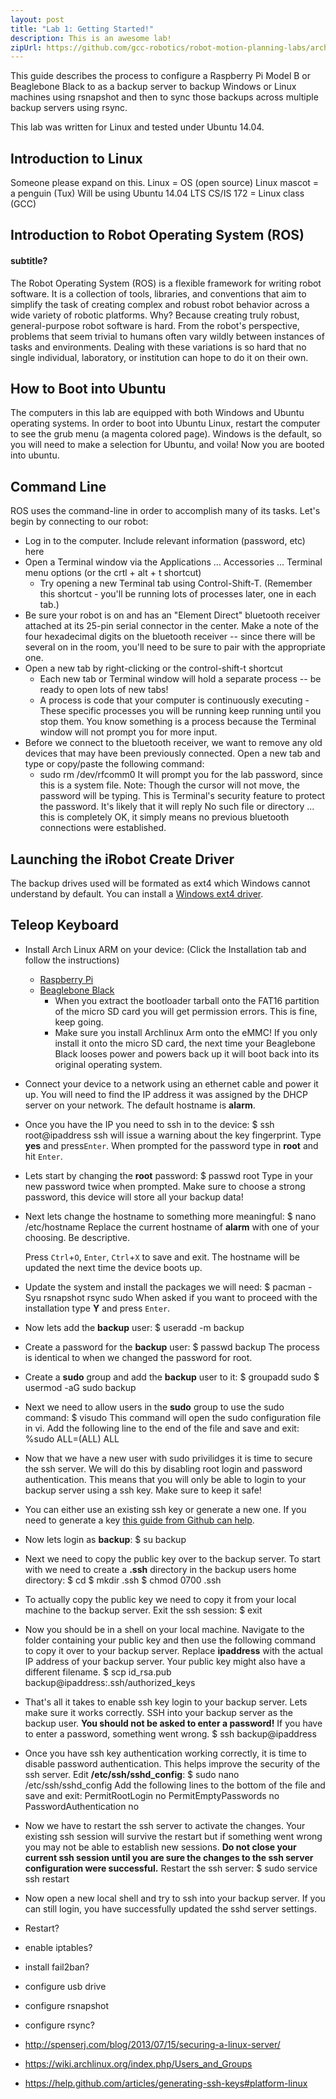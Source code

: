 ```yaml
---
layout: post
title: "Lab 1: Getting Started!"
description: This is an awesome lab!
zipUrl: https://github.com/gcc-robotics/robot-motion-planning-labs/archive/gh-pages.zip
---
```


This guide describes the process to configure a Raspberry Pi Model B or Beaglebone Black to as a backup server to backup Windows or Linux machines using rsnapshot and then to sync those backups across multiple backup servers using rsync.


This lab was written for Linux and tested under Ubuntu 14.04.

Introduction to Linux
--------------
Someone please expand on this.
    Linux = OS (open source)
    Linux mascot = a penguin (Tux)
    Will be using Ubuntu 14.04 LTS
    CS/IS 172 = Linux class (GCC)

Introduction to Robot Operating System (ROS)
-----------------

#### subtitle?

The Robot Operating System (ROS) is a flexible framework for writing robot software. It is a collection of tools, libraries, and conventions that aim to simplify the task of creating complex and robust robot behavior across a wide variety of robotic platforms.
Why? Because creating truly robust, general-purpose robot software is hard. From the robot's perspective, problems that seem trivial to humans often vary wildly between instances of tasks and environments. Dealing with these variations is so hard that no single individual, laboratory, or institution can hope to do it on their own.

How to Boot into Ubuntu
--------------
The computers in this lab are equipped with both Windows and Ubuntu operating systems. In order to boot into Ubuntu Linux, restart the computer to see the grub menu (a magenta colored page). Windows is the default, so you will need to make a selection for Ubuntu, and voila! Now you are booted into ubuntu.

Command Line
--------------
ROS uses the command-line in order to accomplish many of its tasks. Let's begin by connecting to our robot:
  * Log in to the computer. Include relevant information (password, etc) here
  * Open a Terminal window via the Applications ... Accessories ... Terminal menu options (or the crtl + alt + t shortcut)
    * Try opening a new Terminal tab using Control-Shift-T. (Remember this shortcut - you'll be running lots of processes later, one in each tab.)
  * Be sure your robot is on and has an "Element Direct" bluetooth receiver attached at its 25-pin serial connector in the center. Make a note of the four hexadecimal digits on the bluetooth receiver -- since there will be several on in the room, you'll need to be sure to pair with the appropriate one.
  * Open a new tab by right-clicking or the control-shift-t shortcut
    * Each new tab or Terminal window will hold a separate process -- be ready to open lots of new tabs!
    * A process is code that your computer is continuously executing - These specific processes you will be running keep running until you stop them. You know something is a process because the Terminal window will not prompt you for more input.
  * Before we connect to the bluetooth receiver, we want to remove any old devices that may have been previously connected. Open a new tab and type or copy/paste the following command: 
    * sudo rm /dev/rfcomm0
    It will prompt you for the lab password, since this is a system file.
Note: Though the cursor will not move, the password will be typing. This is Terminal's security feature to protect the password.
It's likely that it will reply No such file or directory ... this is completely OK, it simply means no previous bluetooth connections were established.




Launching the iRobot Create Driver
--------------
The backup drives used will be formated as ext4 which Windows cannot understand by default. You can install a  [Windows ext4 driver][win-ext4-driver].

Teleop Keyboard
-----------

* Install Arch Linux ARM on your device: (Click the Installation tab and follow the instructions)
  * [Raspberry Pi][raspberry-pi-archlinux]
  * [Beaglebone Black][beaglebone-black-archlinux]
    * When you extract the bootloader tarball onto the FAT16 partition of the micro SD card you will get permission errors. This is fine, keep going.
    * Make sure you install Archlinux Arm onto the eMMC! If you only install it onto the micro SD card, the next time your Beaglebone Black looses power and powers back up it will boot back into its original operating system.

* Connect your device to a network using an ethernet cable and power it up. You will need to find the IP address it was assigned by the DHCP server on your network. The default hostname is __alarm__.
* Once you have the IP you need to ssh in to the device:
		$ ssh root@ipaddress
  ssh will issue a warning about the key fingerprint. Type __yes__ and press`Enter`. When prompted for the password type in __root__ and hit `Enter`.

* Lets start by changing the __root__ password:
		$ passwd root
  Type in your new password twice when prompted. Make sure to choose a strong password, this device will store all your backup data!

* Next lets change the hostname to something more meaningful:
		$ nano /etc/hostname
  Replace the current hostname of __alarm__ with one of your choosing. Be descriptive.
  
  Press `Ctrl`+`O`, `Enter`, `Ctrl`+`X` to save and exit. The hostname will be updated the next time the device boots up.

* Update the system and install the packages we will need:
		$ pacman -Syu rsnapshot rsync sudo
  When asked if you want to proceed with the installation type __Y__ and press `Enter`.

* Now lets add the __backup__ user:
		$ useradd -m backup

* Create a password for the __backup__ user:
		$ passwd backup
  The process is identical to when we changed the password for root.

* Create a __sudo__ group and add the __backup__ user to it:
		$ groupadd sudo
        $ usermod -aG sudo backup

* Next we need to allow users in the __sudo__ group to use the sudo command:
		$ visudo
  This command will open the sudo configuration file in vi. Add the following line to the end of the file and save and exit:
  		%sudo ALL=(ALL) ALL

* Now that we have a new user with sudo privilidges it is time to secure the ssh server. We will do this by disabling root login and password authentication. This means that you will only be able to login to your backup server using a ssh key. Make sure to keep it safe!

* You can either use an existing ssh key or generate a new one. If you need to generate a key [this guide from Github can help][github-ssh-key-generation].

* Now lets login as __backup__:
		$ su backup

* Next we need to copy the public key over to the backup server. To start with we need to create a __.ssh__ directory in the backup users home directory:
		$ cd
        $ mkdir .ssh
        $ chmod 0700 .ssh

* To actually copy the public key we need to copy it from your local machine to the backup server. Exit the ssh session:
		$ exit

* Now you should be in a shell on your local machine. Navigate to the folder containing your public key and then use the following command to copy it over to your backup server. Replace __ipaddress__ with the actual IP address of your backup server. Your public key might also have a different filename.
		$ scp id_rsa.pub backup@ipaddress:.ssh/authorized_keys

* That's all it takes to enable ssh key login to your backup server. Lets make sure it works correctly. SSH into your backup server as the backup user. __You should not be asked to enter a password!__ If you have to enter a password, something went wrong.
		$ ssh backup@ipaddress

* Once you have ssh key authentication working correctly, it is time to disable password authentication. This helps improve the security of the ssh server. Edit __/etc/ssh/sshd_config__:
		$ sudo nano /etc/ssh/sshd_config
  Add the following lines to the bottom of the file and save and exit:
		PermitRootLogin no
        PermitEmptyPasswords no
        PasswordAuthentication no

* Now we have to restart the ssh server to activate the changes. Your existing ssh session will survive the restart but if something went wrong you may not be able to establish new sessions. __Do not close your current ssh session until you are sure the changes to the ssh server configuration were successful.__ Restart the ssh server:
		$ sudo service ssh restart

* Now open a new local shell and try to ssh into your backup server. If you can still login, you have successfully updated the sshd server settings.


* Restart?
* enable iptables?
* install fail2ban?
* configure usb drive
* configure rsnapshot
* configure rsync?

* http://spenserj.com/blog/2013/07/15/securing-a-linux-server/
* https://wiki.archlinux.org/index.php/Users_and_Groups
* https://help.github.com/articles/generating-ssh-keys#platform-linux

[win-ext4-driver]: http://www.paragon-software.com/home/extfs-windows/
[raspberry-pi-archlinux]: http://archlinuxarm.org/platforms/armv6/raspberry-pi
[beaglebone-black-archlinux]: http://archlinuxarm.org/platforms/armv7/ti/beaglebone-black
[github-ssh-key-generation]: https://help.github.com/articles/generating-ssh-keys#platform-linux